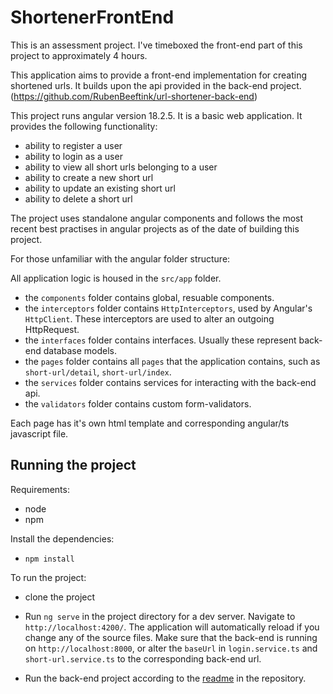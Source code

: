 # ShortenerFrontEnd
This is an assessment project. I've timeboxed the front-end part of this project to approximately 4 hours.

This application aims to provide a front-end implementation for creating shortened urls. It builds upon the api provided in the back-end project. (https://github.com/RubenBeeftink/url-shortener-back-end)

This project runs angular version 18.2.5. It is a basic web application. It provides the following functionality:
- ability to register a user
- ability to login as a user
- ability to view all short urls belonging to a user
- ability to create a new short url
- ability to update an existing short url
- ability to delete a short url

The project uses standalone angular components and follows the most recent best practises in angular projects as of the date of building this project.

For those unfamiliar with the angular folder structure:

All application logic is housed in the `src/app` folder.
- the `components` folder contains global, resuable components.
- the `interceptors` folder contains `HttpInterceptors`, used by Angular's `HttpClient`. These interceptors are used to alter an outgoing HttpRequest.
- the `interfaces` folder contains interfaces. Usually these represent back-end database models.
- the `pages` folder contains all `pages` that the application contains, such as `short-url/detail`, `short-url/index`.
- the `services` folder contains services for interacting with the back-end api.
- the `validators` folder contains custom form-validators.

Each page has it's own html template and corresponding angular/ts javascript file.

## Running the project
Requirements:
- node
- npm

Install the dependencies:
- `npm install`

To run the project:
- clone the project
- Run `ng serve` in the project directory for a dev server. Navigate to `http://localhost:4200/`. The application will automatically reload if you change any of the source files. 
Make sure that the back-end is running on `http://localhost:8000`, or alter the `baseUrl` in `login.service.ts` and `short-url.service.ts` to the corresponding back-end url.

- Run the back-end project according to the [readme](https://github.com/RubenBeeftink/url-shortener-back-end/blob/main/README.md) in the repository.
